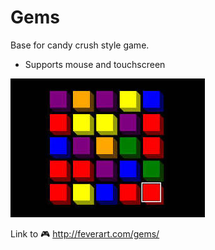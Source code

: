 # Gems
Base for candy crush style game.
* Supports mouse and touchscreen

![Preview](/scr.jpg)

Link to :video_game: http://feverart.com/gems/
